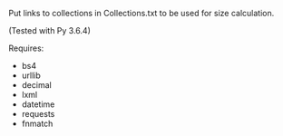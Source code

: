 Put links to collections in Collections.txt to be used for size calculation.

(Tested with Py 3.6.4)

Requires:
- bs4
- urllib
- decimal
- lxml
- datetime
- requests
- fnmatch
